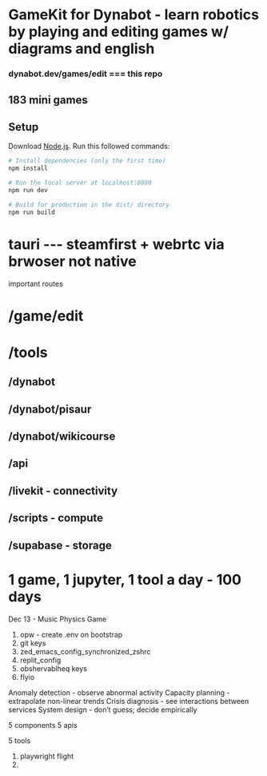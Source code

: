 # GameKit for Dynabot - learn robotics by playing and editing games w/ diagrams and english
### dynabot.dev/games/edit === this repo
## 183 mini games


## Setup
Download [Node.js](https://nodejs.org/en/download/).
Run this followed commands:

``` bash
# Install dependencies (only the first time)
npm install

# Run the local server at localhost:8080
npm run dev

# Build for production in the dist/ directory
npm run build
```

# tauri --- steamfirst + webrtc via brwoser not native





important routes
# /game/edit 
# /tools 

## /dynabot
## /dynabot/pisaur
## /dynabot/wikicourse

## /api
## /livekit - connectivity
## /scripts - compute
## /supabase - storage

# 1 game, 1 jupyter, 1 tool a day - 100 days
Dec 13 - Music Physics Game

1. opw - create .env on bootstrap
2. git keys
3. zed_emacs_config_synchronized_zshrc
4. replit_config
5. obshervablheq keys
6. flyio

Anomaly detection - observe abnormal activity
Capacity planning - extrapolate non-linear trends
Crisis diagnosis - see interactions between services
System design - don’t guess; decide empirically


5 components
5 apis 

5 tools
1. playwright flight
2. 